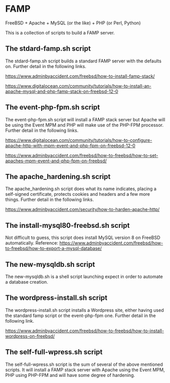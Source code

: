 # FAMP
FreeBSD + Apache + MySQL (or the like) + PHP (or Perl, Python)

This is a collection of scripts to build a FAMP server.

## The stdard-famp.sh script
The stdard-famp.sh script builds a standard FAMP server with the defaults on. Further detail in the following links.

https://www.adminbyaccident.com/freebsd/how-to-install-famp-stack/

https://www.digitalocean.com/community/tutorials/how-to-install-an-apache-mysql-and-php-famp-stack-on-freebsd-12-0

## The event-php-fpm.sh script
The event-php-fpm.sh script will install a FAMP stack server but Apache will be using the Event MPM and PHP will make use of the PHP-FPM processor. Further detail in the following links.

https://www.digitalocean.com/community/tutorials/how-to-configure-apache-http-with-mpm-event-and-php-fpm-on-freebsd-12-0

https://www.adminbyaccident.com/freebsd/how-to-freebsd/how-to-set-apaches-mpm-event-and-php-fpm-on-freebsd/

## The apache_hardening.sh script
The apache_hardening.sh script does what its name indicates, placing a self-signed certificate, protects cookies and headers and a few more things. Further detail in the following links.

https://www.adminbyaccident.com/security/how-to-harden-apache-http/

## The install-mysql80-freebsd.sh script
Not difficult to guess, this script does install MySQL version 8 on FreeBSD automatically. Reference:
https://www.adminbyaccident.com/freebsd/how-to-freebsd/how-to-export-a-mysql-database/

## The new-mysqldb.sh script
The new-mysqldb.sh is a shell script launching expect in order to automate a database creation.

## The wordpress-install.sh script
The wordpress-install.sh script installs a Wordpress site, either having used the standard famp script or the event-php-fpm one. Further detail in the following link.

https://www.adminbyaccident.com/freebsd/how-to-freebsd/how-to-install-wordpress-on-freebsd/

## The self-full-wpress.sh script
The self-full-wpress.sh script is the sum of several of the above mentioned scripts. It will install a FAMP stack server with Apache using the Event MPM, PHP using PHP-FPM and will have some degree of hardening.
